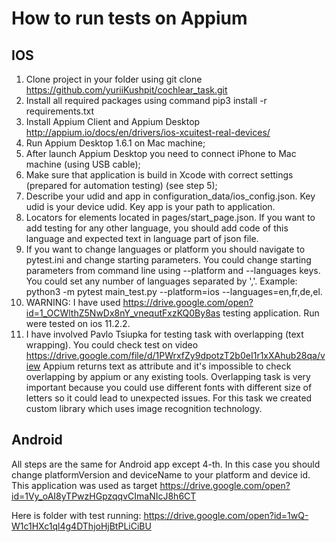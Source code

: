 # How to run tests on Appium

## IOS
1. Clone project in your folder using git clone https://github.com/yuriiKushpit/cochlear_task.git
2. Install all required packages using command pip3 install -r requirements.txt 
3. Install Appium Client and Appium Desktop http://appium.io/docs/en/drivers/ios-xcuitest-real-devices/
4. Run Appium Desktop 1.6.1 on Mac machine;
5. After launch Appium Desktop you need to connect iPhone to Mac machine (using USB cable);
6. Make sure that application is build in Xcode with correct settings (prepared for automation testing) (see step 5);
7. Describe your udid and app in configuration_data/ios_config.json. Key udid is your device udid. Key app is your path to application.
8. Locators for elements located in pages/start_page.json. If you want to add testing for any other language, you should add code of this language and expected text in language part of json file.
9. If you want to change languages or platform you should navigate to pytest.ini and change starting parameters. You could change starting parameters from command line using --platform and --languages keys. You could set any number of languages separated by ','. Example: python3 -m pytest main_test.py --platform=ios --languages=en,fr,de,el.
10. WARNING: I have used https://drive.google.com/open?id=1_OCWlthZ5NwDx8nY_vnequtFxzKQ0By8as testing application. Run were tested on ios 11.2.2.
11. I have involved Pavlo Tsiupka for testing task with overlapping (text wrapping). You could check test on video https://drive.google.com/file/d/1PWrxfZy9dpotzT2b0eI1r1xXAhub28qa/view Appium returns text as attribute and it's impossible to check overlapping by appium or any existing  tools. Overlapping task is very important because you could use different fonts with different size of letters so it could lead to unexpected issues. For this task we created custom library which uses image recognition technology.

## Android
All steps are the same for Android app except 4-th. In this case you should change platformVersion and deviceName to your 
platform and device id. This application was used as target  https://drive.google.com/open?id=1Vy_oAI8yTPwzHGpzqqvCImaNIcJ8h6CT

Here is folder with test running:
https://drive.google.com/open?id=1wQ-W1c1HXc1ql4g4DThjoHjBtPLiCiBU
